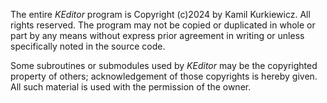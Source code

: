 The entire _KEditor_ program is Copyright (c)2024 by Kamil Kurkiewicz.
All rights reserved. The program may not be copied or duplicated in
whole or part by any means without express prior agreement in writing
or unless specifically noted in the source code.

Some subroutines or submodules used by _KEditor_ may be the copyrighted
property of others; acknowledgement of those copyrights is hereby
given. All such material is used with the permission of the owner.
